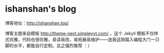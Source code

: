 # ishanshan's blog

博客地址：http://ishanshan.top/

博客主题来自模板 http://theme-next.simpleyyt.com/ 。这个 Jekyll 模板不仅样式优雅，代码也很优雅，易读易改，易拓展易维护——连我这刚踏入编程大门一只脚的水平，都能自行定制。总之强烈推荐 ：）





